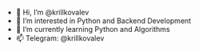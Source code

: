 - 👋 Hi, I’m @krillkovalev
- 👀 I’m interested in Python and Backend Development
- 🌱 I’m currently learning Python and Algorithms
- 📫 Telegram: @krillkovalev

<!---
krillkovalev/krillkovalev is a ✨ special ✨ repository because its `README.md` (this file) appears on your GitHub profile.
You can click the Preview link to take a look at your changes.
--->
